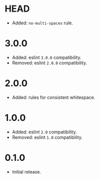 # HEAD

* Added: `no-multi-spaces` rule.

# 3.0.0

* Added: eslint `3.0.0` compatibility.
* Removed: eslint `2.0.0` compatibility.

# 2.0.0

* Added: rules for consistent whitespace.

# 1.0.0

* Added: eslint `2.0` compatibility.
* Removed: eslint `1.0` compatibility.

# 0.1.0

* Initial release.
